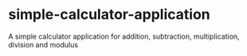 # simple-calculator-application
A simple calculator application for addition, subtraction, multiplication, division and modulus
